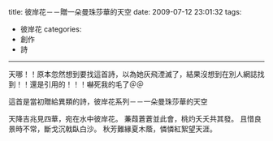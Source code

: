 title: 彼岸花－－贈一朵曼珠莎華的天空
date: 2009-07-12 23:01:32
tags:
- 彼岸花
categories:
- 創作
- 詩
---

天哪！！原本忽然想到要找這首詩，以為她灰飛湮滅了，結果沒想到在別人網誌找到！！還是引用的！！！嚇死我的毛了＠＠

這首是當初贈給異類的詩，彼岸花系列－－一朵曼珠莎華的天空

<!-- more -->

天降吉兆見四華，宛在水中彼岸花。
蒹葭蒼蒼並此會，桃灼夭夭共其發。
且惜良景時不常，斷戈沉戟臥白沙。
秋芳難緣夏木蔭，憐憐紅絮望天涯。